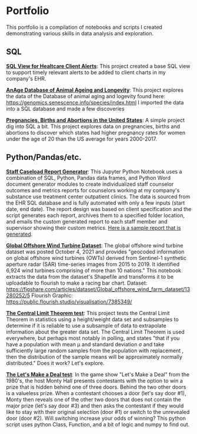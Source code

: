 # Portfolio
This portfolio is a compilation of notebooks and scripts I created demonstrating various skills in data analysis and exploration.

## SQL
**[SQL View for Healtcare Client Alerts](https://github.com/mikebeccaria/portfolio/blob/main/client_alerts.sql)**:
This project created a base SQL view to support timely relevant alerts to be added to client charts in my company's EHR.

**[AnAge Database of Animal Ageing and Longevity](https://github.com/mikebeccaria/portfolio/blob/main/Anage.sql)**:
This project explores the data of the Database of animal aging and logevity found here: https://genomics.senescence.info/species/index.html
I imported the data into a SQL database and made a few discoveries

**[Pregnancies, Births and Abortions in the United States](https://github.com/mikebeccaria/portfolio/blob/main/NationalAndStatePregnancy_PublicUse_Calcuations.sql)**:
A simple project dig into SQL a bit. This project explores data on pregnancies, births and abortions to discover which states had higher pregnancy rates for women under the age of 20 than the US average for years 2000-2017.

## Python/Pandas/etc.
**[Staff Caseload Report Generator](https://github.com/mikebeccaria/portfolio/blob/main/Staff%20Caseload%20Report%20Generator.pdf)**:
This Jupyter Python Notebook uses a combination of SQL, Python, Pandas data frames, and Python Word document generator modules to create individualized staff counselor outcomes and metrics reports for counselors working at my company's substance use treatment center outpatient clinics. The data is sourced from the EHR SQL database and is fully automated with only a few inputs (start date, end date). The report design was based on client specification and the script generates each report, archives them to a specified folder location, and emails the custom generated report to each staff member and supervisor showing their custom metrics. [Here is a sample report that is generated](https://github.com/mikebeccaria/portfolio/blob/main/Staff%20Caseload%20Sample%20Report.pdf).

**[Global Offshore Wind Turbine Dataset](https://github.com/mikebeccaria/portfolio/blob/74daf597b6c53753200523c45c5dba3263e05309/Global%20Offshore%20Wind%20Turbine%20Dataset%20ETL%20Project.ipynb)**:
The global offshore wind turbine dataset was posted October 4, 2021 and provides "geocoded information on global offshore wind turbines (OWTs) derived from Sentinel-1 synthetic aperture radar (SAR) time-series images from 2015 to 2019. It identified 6,924 wind turbines comprising of more than 10 nations." This notebook extracts the data from the dataset's Shapefile and transforms it to be uploadable to flourish to make a racing bar chart. Dataset: https://figshare.com/articles/dataset/Global_offshore_wind_farm_dataset/13280252/5 Flourish Graphic: https://public.flourish.studio/visualisation/7385349/

**[The Central Limit Theorem test](https://github.com/mikebeccaria/portfolio/blob/main/central_limit_theorum.ipynb)**:
This project tests the Central Limit Theorem in statistics using a height/weight data set and subsamples to determine if it is reliable to use a subsample of data to extrapolate information about the greater data set. The Central Limit Theorem is used everywhere, but perhaps most notably in polling, and states "that if you have a population with mean μ and standard deviation σ and take sufficiently large random samples from the population with replacement , then the distribution of the sample means will be approximately normally distributed." Does it work? Let's explore.

**[The Let's Make a Deal test](https://github.com/mikebeccaria/portfolio/blob/main/LetsMakeADeal.ipynb)**:
In the game show "Let's Make a Deal" from the 1980's, the host Monty Hall presents contestants with the option to win a prize that is hidden behind one of three doors. Behind the two other doors is a valueless prize. When a contestant chooses a door (let's say door #1), Monty then reveals one of the other two doors that does not contain the major prize (let's say door #3) and then asks the contestant if they would like to stay with their original selection (door #1) or switch to the unrevealed door (door #2). Will switching increase your odds of winning? This python script uses python Class, Function, and a bit of logic and numpy to find out.

